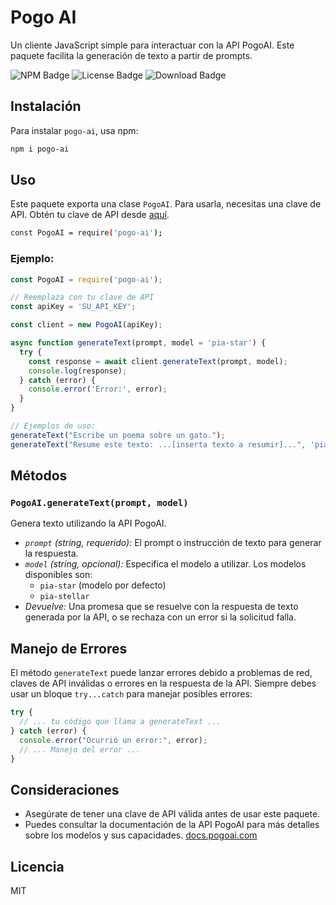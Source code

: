 # Pogo AI

Un cliente JavaScript simple para interactuar con la API PogoAI. Este paquete facilita la generación de texto a partir de prompts.

<img src="https://img.shields.io/npm/v/pogo-ai?style=for-the-badge" alt="NPM Badge"> <img src="https://img.shields.io/npm/l/pogo-ai?style=for-the-badge" alt="License Badge"> <img src="https://img.shields.io/npm/d18m/pogo-ai.svg?style=for-the-badge" alt="Download Badge">

## Instalación

Para instalar `pogo-ai`, usa npm:

```bash
npm i pogo-ai
```

## Uso

Este paquete exporta una clase `PogoAI`. Para usarla, necesitas una clave de API. Obtén tu clave de API desde [aquí](https://pogoai.es).

```bash
const PogoAI = require('pogo-ai');
```

### Ejemplo:
```javascript
const PogoAI = require('pogo-ai');

// Reemplaza con tu clave de API
const apiKey = 'SU_API_KEY'; 

const client = new PogoAI(apiKey);

async function generateText(prompt, model = 'pia-star') {
  try {
    const response = await client.generateText(prompt, model);
    console.log(response);
  } catch (error) {
    console.error('Error:', error);
  }
}

// Ejemplos de uso:
generateText("Escribe un poema sobre un gato.");
generateText("Resume este texto: ...[inserta texto a resumir]...", 'pia-stellar'); 
```

## Métodos

### `PogoAI.generateText(prompt, model)`

Genera texto utilizando la API PogoAI.

* *`prompt` (string, requerido):* El prompt o instrucción de texto para generar la respuesta.
* *`model` (string, opcional):* Especifica el modelo a utilizar. Los modelos disponibles son:
    * `pia-star` (modelo por defecto)
    * `pia-stellar`
* *Devuelve:* Una promesa que se resuelve con la respuesta de texto generada por la API, o se rechaza con un error si la solicitud falla.

## Manejo de Errores

El método `generateText` puede lanzar errores debido a problemas de red, claves de API inválidas o errores en la respuesta de la API. Siempre debes usar un bloque `try...catch` para manejar posibles errores:

```javascript
try {
  // ... tu código que llama a generateText ...
} catch (error) {
  console.error("Ocurrió un error:", error);
  // ... Manejo del error ...
}
```

## Consideraciones

* Asegúrate de tener una clave de API válida antes de usar este paquete.
* Puedes consultar la documentación de la API PogoAI para más detalles sobre los modelos y sus capacidades. [docs.pogoai.com](https://docs.pogoai.es)


## Licencia

MIT
